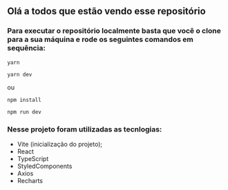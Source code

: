 ## Olá a todos que estão vendo esse repositório

### Para executar o repositório localmente basta que você o clone para a sua máquina e rode os seguintes comandos em sequência:

`yarn`

`yarn dev`

ou

`npm install`

`npm run dev`

### Nesse projeto foram utilizadas as tecnlogias:

- Vite (inicialização do projeto);
- React
- TypeScript
- StyledComponents
- Axios
- Recharts
